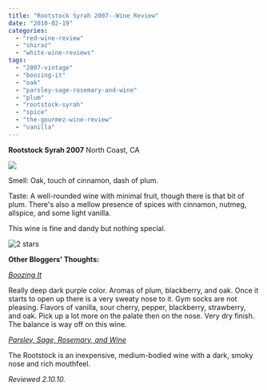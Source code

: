 ```yaml
---
title: "Rootstock Syrah 2007--Wine Review"
date: "2010-02-19"
categories:
  - "red-wine-review"
  - "shiraz"
  - "white-wine-reviews"
tags:
  - "2007-vintage"
  - "boozing-it"
  - "oak"
  - "parsley-sage-rosemary-and-wine"
  - "plum"
  - "rootstock-syrah"
  - "spice"
  - "the-gourmez-wine-review"
  - "vanilla"
---
```


**Rootstock Syrah 2007** North Coast, CA

![](http://www.rebeccagomezfarrell.com/gourmez/photos/rootstocksyrah.JPG)

Smell: Oak, touch of cinnamon, dash of plum.

Taste: A well-rounded wine with minimal fruit, though there is that bit of plum. There's also a mellow presence of spices with cinnamon, nutmeg, allspice, and some light vanilla.

This wine is fine and dandy but nothing special.




<div class="caption">

![2 stars](http://www.rebeccagomezfarrell.com/wp-content/uploads/2009/02/rating_chicken11.gif "rating_chicken11")</div>


**Other Bloggers' Thoughts:**

[_Boozing It_](http://boozingit.blogspot.com/2009/12/rootstock-north-coast-syrah-2007.html)

Really deep dark purple color. Aromas of plum, blackberry, and oak. Once it starts to open up there is a very sweaty nose to it. Gym socks are not pleasing. Flavors of vanilla, sour cherry, pepper, blackberry, strawberry, and oak. Pick up a lot more on the palate then on the nose. Very dry finish. The balance is way off on this wine.

[_Parsley, Sage, Rosemary, and Wine_](http://sagegardenkitchen.blogspot.com/2010/01/january-farmers-market-risotto-i-love.html)

The Rootstock is an inexpensive, medium-bodied wine with a dark, smoky nose and rich mouthfeel.

_Reviewed 2.10.10._
